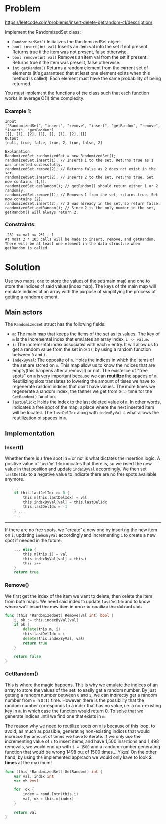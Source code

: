 # Problem

https://leetcode.com/problems/insert-delete-getrandom-o1/description/

Implement the RandomizedSet class:

- `RandomizedSet()` Initializes the RandomizedSet object.
- `bool insert(int val)` Inserts an item val into the set if not present. Returns true if the item was not present, false otherwise.
- `bool remove(int val)` Removes an item val from the set if present. Returns true if the item was present, false otherwise.
- `int getRandom()` Returns a random element from the current set of elements (it's guaranteed that at least one element exists when this method is called). Each element must have the same probability of being returned.

You must implement the functions of the class such that each function works in average O(1) time complexity.



### Example 1:

    Input
    ["RandomizedSet", "insert", "remove", "insert", "getRandom", "remove", "insert", "getRandom"]
    [[], [1], [2], [2], [], [1], [2], []]
    Output
    [null, true, false, true, 2, true, false, 2]
    
    Explanation
    RandomizedSet randomizedSet = new RandomizedSet();
    randomizedSet.insert(1); // Inserts 1 to the set. Returns true as 1 was inserted successfully.
    randomizedSet.remove(2); // Returns false as 2 does not exist in the set.
    randomizedSet.insert(2); // Inserts 2 to the set, returns true. Set now contains [1,2].
    randomizedSet.getRandom(); // getRandom() should return either 1 or 2 randomly.
    randomizedSet.remove(1); // Removes 1 from the set, returns true. Set now contains [2].
    randomizedSet.insert(2); // 2 was already in the set, so return false.
    randomizedSet.getRandom(); // Since 2 is the only number in the set, getRandom() will always return 2.


### Constraints:

    -231 <= val <= 231 - 1
    At most 2 * 105 calls will be made to insert, remove, and getRandom.
    There will be at least one element in the data structure when getRandom is called.

# Solution
Use two maps, one to store the values of the set(main map) and one to store the indices of said values(index map). The keys of the main map will emulate indices of an array with the purpose of simplifying the process of getting a random element.

## Main actors
The `RandomizedSet` struct has the following fields:
- `m`: The main map that keeps the items of the set as its values. The key of `m` is the incremental index that emulates an array index: `i -> value`.
- `i`: The incremental index associated with each `m` entry. It will allow us to get a random value from the set in `O(1)`, by using a random function between `0` and `i`.
- `indexByVal`: The opposite of `m`. Holds the indices in which the items of the set are stored on `m`. This map allow us to know the indices that are empty(this happens after a removal) or not. The existence of "free spots" on `m` is very important because we can **reutilize** the spaces of `m`. Reutilizing slots translates to lowering the amount of times we have to regenerate random indices that don't have values. The more times we regenerate a random index, the farther we get from `O(1)` time for the `GetRandom()` function. 
- `lastDelIdx`: Holds the index to the last deleted value of `m`. In other words, indicates a free spot of the map, a place where the next inserted item will be located. The `lastDelIdx` along with `indexByVal` is what allows the reutilization of spaces in `m`.


## Implementation
### Insert()
Whether there is a free spot in `m` or not is what dictates the insertion logic. A positive value of `lastDelIdx` indicates that there is, so we insert the new value in that position and update `indexByVal` accordingly.
We then set `lastDelIdx` to a negative value to indicate there are no free spots available anymore. 
```go
   ...
    if this.lastDelIdx >= 0 {
        this.m[this.lastDelIdx] = val
        this.indexByVal[val] = this.lastDelIdx
        this.lastDelIdx = -1
    } ...
    ...
```
---
If there are no free spots, we "create" a new one by inserting the new item on `i`, updating `indexByVal` accordingly and incrementing `i` to create a new spot if needed in the future.
```go
    ... else {
        this.m[this.i] = val
        this.indexByVal[val] = this.i
        this.i++
    }
    return true
```
### Remove()
We first get the index of the item we want to delete, then delete the item from both maps. We need said index to update `lastDelIdx` and to know where we'll insert the new item in order to reutilize the deleted slot.
```go
func (this *RandomizedSet) Remove(val int) bool {
	i, ok := this.indexByVal[val]
	if ok {
		delete(this.m, i)
		this.lastDelIdx = i
		delete(this.indexByVal, val)
		return true
	}

	return false
}
```
### GetRandom()
This is where the magic happens. This is why we emulate the indices of an array to store the values of the set: to easily get a random number. By just getting a random number between `0` and `i`, we can indirectly get a random number from `m` in `O(1)` time. However, there is the possibility that the random number corresponds to a index that has no value, i.e. a non-existing key in `m`, in which case the function would return 0. To solve that we generate indices until we find one that exists in `m`.

The reason why we need to reutilize spots on `m` is because of this loop, to avoid, as much as possible, generating non-existing indices that would increase the amount of times we have to iterate. If we only use the incrementing value of `i` to insert items, and have 1,500 insertions and 1,498 removals, we would end up with `i = 1500` and a random-number generating function that would be wrong 1498 out of 1500 times... Yikes! On the other hand, by using the implemented approach we would only have to look **2 times** at the maximum!
```go
func (this *RandomizedSet) GetRandom() int {
    var val, index int
    var ok bool

    for !ok {
        index = rand.Intn(this.i)
        val, ok = this.m[index]
    }

    return val
}
```







